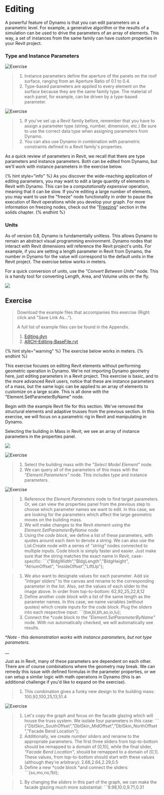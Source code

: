 # Editing

A powerful feature of Dynamo is that you can edit parameters on a parametric level. For example, a generative algorithm or the results of a simulation can be used to drive the parameters of an array of elements. This way, a set of instances from the same family can have custom properties in your Revit project.

### Type and Instance Parameters

![Exercise](<../.gitbook/assets/32 (2).jpg>)

> 1. Instance parameters define the aperture of the panels on the roof surface, ranging from an Aperture Ratio of 0.1 to 0.4.
> 2. Type-based parameters are applied to every element on the surface because they are the same family type. The material of each panel, for example, can be driven by a type-based parameter.

![Exercise](../.gitbook/assets/params.jpg)

> 1. If you've set up a Revit family before, remember that you have to assign a parameter type (string, number, dimension, etc.) Be sure to use the correct data type when assigning parameters from Dynamo.
> 2. You can also use Dynamo in combination with parametric constraints defined in a Revit family's properties.

As a quick review of parameters in Revit, we recall that there are type parameters and instance parameters. Both can be edited from Dynamo, but we'll work with instance parameters in the exercise below.

{% hint style="info" %}
As you discover the wide-reaching application of editing parameters, you may want to edit a large quantity of elements in Revit with Dynamo. This can be a _computationally expensive_ operation, meaning that it can be slow. If you're editing a large number of elements, you may want to use the "freeze" node functionality in order to pause the execution of Revit operations while you develop your graph. For more information on freezing nodes, check out the "[Freezing](../essential-nodes-and-concepts/5\_geometry-for-computational-design/5-6\_solids.md#freezing)" section in the solids chapter.
{% endhint %}

### Units

As of version 0.8, Dynamo is fundamentally unitless. This allows Dynamo to remain an abstract visual programming environment. Dynamo nodes that interact with Revit dimensions will reference the Revit project's units. For example, if you are setting a length parameter in Revit from Dynamo, the number in Dynamo for the value will correspond to the default units in the Revit project. The exercise below works in meters.

For a quick conversion of units, use the _"Convert Between Units"_ node. This is a handy tool for converting Length, Area, and Volume units on the fly.

![](<../.gitbook/assets/editing - units.jpg>)

## Exercise

> Download the example files that accompanies this exercise (Right click and "Save Link As...").&#x20;
>
> A full list of example files can be found in the Appendix.
>
> 1. [Editing.dyn](https://github.com/h-iL/ForkedDynamoPrimerReorganized/blob/main/08\_Dynamo-for-Revit/datasets/8-3/Editing.dyn)
> 2. [ARCH-Editing-BaseFile.rvt](https://github.com/h-iL/ForkedDynamoPrimerReorganized/blob/main/08\_Dynamo-for-Revit/datasets/8-3/ARCH-Editing-BaseFile.rvt)

{% hint style="warning" %}
The exercise below works in meters.
{% endhint %}

This exercise focuses on editing Revit elements without performing geometric operation in Dynamo. We're not importing Dynamo geometry here, just editing parameters in a Revit project. This exercise is basic, and to the more advanced Revit users, notice that these are instance parameters of a mass, but the same logic can be applied to an array of elements to customize on a large scale. This is all done with the "Element.SetParameterByName" node.

Begin with the example Revit file for this section. We've removed the structural elements and adaptive trusses from the previous section. In this exercise, we will focus on a parametric rig in Revit and manipulating in Dynamo.

Selecting the building in Mass in Revit, we see an array of instance parameters in the properties panel.

![](<../.gitbook/assets/editing - exercise 01.jpg>)

![Exercise](<../.gitbook/assets/03 (10).jpg>)

> 1. Select the building mass with the _"Select Model Element"_ node.
> 2. We can query all of the parameters of this mass with the _"Element.Parameters"_ node. This includes type and instance parameters.

![Exercise](<../.gitbook/assets/32 (1).jpg>)

> 1. Reference the _Element.Parameters_ node to find target parameters. Or, we can view the properties panel from the previous step to choose which parameter names we want to edit. In this case, we are looking for the parameters which affect the large geometric moves on the building mass.
> 2. We will make changes to the Revit element using the _Element.SetParameterByName_ node
> 3. Using the _code block_, we define a list of these parameters, with quotes around each item to denote a string. We can also use the List.Create node with a series of _"string"_ nodes connected to multiple inputs. Code block is simply faster and easier. Just make sure that the string matches the exact name in Revit, case-specific: \`\`\`{"BldgWidth","BldgLength","BldgHeight", "AtriumOffset", "InsideOffset","LiftUp"};





> 1. We also want to designate values for each parameter. Add six _"integer sliders"_ to the canvas and rename to the corresponding parameter in the list. Also, set the values of each slider to the image above. In order from top-to-bottom: 62,92,25,22,8,12
> 2. Define another _code block_ with a list of the same length as the parameter names. In this case, we name variables (without quotes) which create inputs for the _code block._ Plug the _sliders_ into each respective input: \`\`\`{bw,bl,bh,ao,io,lu};
> 3. Connect the \*code block _to the "Element.SetParameterByName"_ node. With run automatically checked, we will automatically see results.

\*_Note - this demonstration works with instance parameters, but not type parameters._

__

Just as in Revit, many of these parameters are dependent on each other. There are of course combinations where the geometry may break. We can remedy this issue with defined formulas in the parameter properties, or we can setup a similar logic with math operations in Dynamo (this is an additional challenge if you'd like to expand on the exercise).

> 1. This combination gives a funky new design to the building mass: 100,92,100,25,13,51.4

![Exercise](<../.gitbook/assets/30 (1).jpg>)

> 1. Let's copy the graph and focus on the facade glazing which will house the truss system. We isolate four parameters in this case: \`\`\` {"DblSkin\_SouthOffset","DblSkin\_MidOffset","DblSkin\_NorthOffset","Facade Bend Location"};
> 2. Additionally, we create _number sliders_ and rename to the appropriate parameters. The first three sliders from top-to-bottom should be remapped to a domain of \[0,10], while the final slider, _"Facade Bend Location"_, should be remapped to a domain of \[0,1]. These values, from top-to-bottom should start with these values (although they're arbitrary): 2.68,2.64,2.29,0.5
> 3. Define a new \*code block \*and connect the sliders: \`\`\`{so,mo,no,fbl};



> 1. By changing the _sliders_ in this part of the graph, we can make the facade glazing much more substantial: \`\`\`9.98,10.0,9.71,0.31

